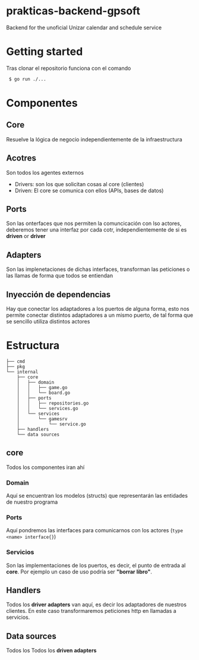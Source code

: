 # prakticas-backend-gpsoft
Backend for the unoficial Unizar calendar and schedule service 

# Getting started

Tras clonar el repositorio funciona con el comando
```bash
 $ go run ./...
```

# Componentes 

## Core 
Resuelve la lógica de negocio independientemente de la infraestructura

## Acotres
Son todos los agentes externos
 - Drivers: son los que solicitan cosas al core (clientes)
 - Driven: El core se comunica con ellos (APIs, bases de datos)

 ## Ports 
 Son las onterfaces que nos permiten la comuncicación con lso actores, deberemos tener una interfaz por cada cotr, independientemente de si es **driven** or **driver**

 ## Adapters 

 Son las implenetaciones de dichas interfaces, transforman las peticiones o las llamas de forma que todos se entiendan

 ## Inyección de dependencias
 
 Hay que conectar los adaptadores a los puertos de alguna forma, esto nos permite conectar distintos adaptadores a un mismo puerto, de tal forma que se sencillo utiliza distintos actores


# Estructura
```
├── cmd 
├── pkg 
└── internal 
    ├── core 
    │   ├── domain 
    │   │   ├── game.go 
    │   │   └── board.go 
    │   ├── ports 
    │   │   ├── repositories.go 
    │   │   └── services.go 
    │   └── services 
    │       └── gamesrv 
    │           └── service.go 
    ├── handlers 
    └── data sources
```
## core
Todos los componentes iran ahí
### Domain
Aquí se encuentran los modelos (structs) que representarán las entidades de nuestro programa

### Ports
Aquí pondremos las interfaces para comunicarnos con los actores (`type <name> interface{}`)

### Servicios
Son las implementaciones de los puertos, es decir, el punto de entrada al **core**. Por ejemplo un caso de uso podría ser **"borrar libro"**.

## Handlers 

Todos los **driver adapters** van aquí, es decir los adaptadores de nuestros clientes. En este caso transformaremos peticiones http en llamadas a servicios.

## Data sources 

Todos los 
Todos los **driven adapters**


